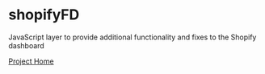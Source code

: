 shopifyFD
=========

JavaScript layer to provide additional functionality and fixes to the Shopify dashboard

[Project Home](http://shopify.freakdesign.com.au)